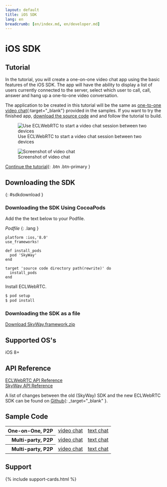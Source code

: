 ```yaml
---
layout: default
title: iOS SDK
lang: en
breadcrumb: [en/index.md, en/developer.md]
---
```


# iOS SDK

## Tutorial

In the tutorial, you will create a one-on-one video chat app using the basic features of the iOS SDK.
The app will have the ability to display a list of users currently connected to the server, select which user to call, call, answer and hang up a one-to-one video conversation.

The application to be created in this tutorial will be the same as [one-to-one video chat](https://github.com/skyway/skyway-ios-sdk/tree/master/examples/objective-c/p2p-videochat){:target="_blank"}  provided in the samples.
If you want to try the finished app, [download the source code](https://github.com/skyway/skyway-ios-sdk/archive/master.zip) and and follow the tutorial to build.


<figure class="figure">
  <img src="{{ site.baseurl }}/images/sdk-tutorial-top-image.png"
    class="figure-img img-fluid rounded" alt="Use ECLWebRTC to start a video chat session between two devices">
  <figcaption class="figure-caption">Use ECLWebRTC to start a video chat session between two devices</figcaption>
</figure>

<figure class="figure">
  <img src="{{ site.baseurl }}/images/ios-tutorial-videochat-sc.png" class="figure-img img-fluid rounded" alt="Screenshot of video chat">
  <figcaption class="figure-caption">Screenshot of video chat</figcaption>
</figure>

[Continue the tutorial](./ios-tutorial.html){: .btn .btn-primary }

## Downloading the SDK
{: #sdkdownload }

### Downloading the SDK Using CocoaPods

Add the the text below to your Podfile.

*Podfile*
{: .lang }

```
platform :ios,'8.0'
use_frameworks!

def install_pods
  pod 'SkyWay'
end

target 'source code directory path(rewrite)' do
  install_pods
end
```

Install ECLWebRTC.

```sh
$ pod setup
$ pod install
```

### Downloading the SDK as a file

<div class="d-sm-flex">
  <div class="pr-1 pb-2">
    <a href="https://github.com/skyway/skyway-ios-sdk/releases/latest" class="btn btn-primary">Download SkyWay.framework.zip</a>
  </div>
</div>

## Supported OS's

iOS 8+

## API Reference

<div class="d-sm-flex">
  <div class="pr-1 pb-2">
    <a href="./ios-reference/" class="btn btn-primary">ECLWebRTC API Reference</a>
  </div>
  <div class="pb-3">
    <a href="http://nttcom.github.io/skyway/en/docs/#iOS" class="btn btn-outline-primary" target="_blank">SkyWay API Reference</a><br>
  </div>
</div>

A list of changes between the old (SkyWay) SDK and the new ECLWebRTC SDK can be found on  [Github](https://github.com/nttcom/skyway-sdk-migration-docs/blob/master/android_sdk_next_version_api_diff.md){: _target="_blank" }.

## Sample Code

<div class="row">
  <div class="col-md-9 col-lg-7 col-xl-6">
    <table class="table">
      <tbody align="right">
        <tr>
          <th scope="row">One-on-One, P2P</th>
          <td><a href="https://github.com/skyway/skyway-ios-sdk/tree/master/examples/objective-c/p2p-videochat" target="_blank">video chat</a></td>
          <td><a href="https://github.com/skyway/skyway-ios-sdk/tree/master/examples/objective-c/p2p-textchat" target="_blank">text chat</a></td>
        </tr>
        <tr>
          <th scope="row">Multi-party, P2P</th>
          <td><a href="https://github.com/skyway/skyway-ios-sdk/tree/master/examples/objective-c/mesh-videochat" target="_blank">video chat</a></td>
          <td><a href="https://github.com/skyway/skyway-ios-sdk/tree/master/examples/objective-c/mesh-textchat" target="_blank">text chat</a></td>
        </tr>
        <tr>
          <th scope="row">Multi-party, P2P</th>
          <td><a href="https://github.com/skyway/skyway-ios-sdk/tree/master/examples/objective-c/sfu-videochat" target="_blank">video chat</a></td>
          <td><a href="https://github.com/skyway/skyway-ios-sdk/tree/master/examples/objective-c/sfu-textchat" target="_blank">text chat</a></td>
        </tr>
      </tbody>
    </table>
  </div>
</div>

## Support

{% include support-cards.html %}
